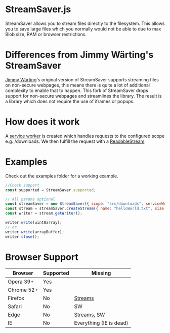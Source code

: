 StreamSaver.js
==============
StreamSaver allows you to stream files directly to the filesystem. This allows you to save large files which you normally would not be able to due to max Blob size, RAM or browser restrictions.

Differences from Jimmy Wärting's StreamSaver
==============
[Jimmy Wärting][1]'s original version of StreamSaver supports streaming files on non-secure webpages, this means there is quite a lot of additional complexity to enable that to happen.
This fork of StreamSaver drops support for non-secure webpages and streamlines the library.
The result is a library which does not require the use of iframes or popups.

How does it work
==================
A [service worker][3] is created which handles requests to the configured scope e.g. /downloads.
We then fulfill the request with a [ReadableStream][2].

Examples
==================
Check out the examples folder for a working example.
```javascript
//Check support
const supported = StreamSaver.supported;

// All params optional
const streamSaver = new StreamSaver({ scope: "src/downloads", serviceWorkerPath: "src/StreamSaverServiceWorker.js" });
const stream = streamSaver.createStream({ name: "helloWorld.txt", size: 100, contentType: "application/text"  });
const writer = stream.getWriter();

writer.write(uint8array);
// or
writer.write(arrayBuffer);
writer.close();

```

Browser Support
==================

| Browser    | Supported | Missing                 |
| ---------- | --------- | ----------------------- |
| Opera 39+  | Yes       |                         |
| Chrome 52+ | Yes       |                         |
| Firefox    | No        | [Streams][4]            |
| Safari     | No        | SW                      |
| Edge       | No        | [Streams][5], SW        |
| IE         | No        | Everything (IE is dead) |

[1]: https://github.com/jimmywarting
[2]: https://developer.mozilla.org/en-US/docs/Web/API/ReadableStream
[3]: https://developer.mozilla.org/en/docs/Web/API/Service_Worker_API
[4]: https://platform-status.mozilla.org/#streams
[5]: https://developer.microsoft.com/en-us/microsoft-edge/platform/status/streamsapi/
